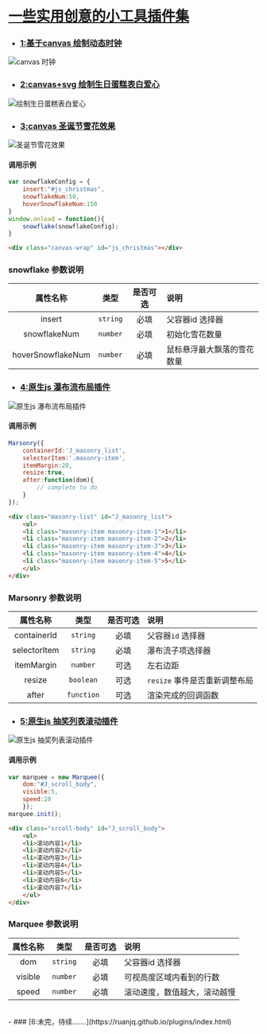 # [一些实用创意的小工具插件集](https://ruanjq.github.io/plugins/)



- ### [1:基于canvas 绘制动态时钟](https://ruanjq.github.io/plugins/clock.html)

![canvas 时钟](https://raw.githubusercontent.com/ruanjq/plugins/master/images/clock.gif)



- ### [2:canvas+svg 绘制生日蛋糕表白爱心](https://ruanjq.github.io/plugins/birthday.html)

![绘制生日蛋糕表白爱心](https://raw.githubusercontent.com/ruanjq/plugins/master/images/heart.png)




- ### [3:canvas 圣诞节雪花效果](https://ruanjq.github.io/plugins/snowflake.html)

![圣诞节雪花效果](https://raw.githubusercontent.com/ruanjq/plugins/master/images/snowflake.png)

#### 调用示例
```javascript
var snowflakeConfig = {
	insert:"#js_christmas",
	snowflakeNum:50,
	hoverSnowflakeNum:150
}
window.onload = function(){
	snowflake(snowflakeConfig);
}
```

```html
<div class="canvas-wrap" id="js_christmas"></div>
```

### snowflake 参数说明
|属性名称|类型|是否可选|说明|
|:--:|:--:|:--:|:--|
|insert|`string`|必填|父容器id 选择器|
|snowflakeNum|`number`|必填|初始化雪花数量|
|hoverSnowflakeNum|`number`|必填|鼠标悬浮最大飘落的雪花数量|
                    



- ### [4:原生js 瀑布流布局插件](https://ruanjq.github.io/plugins/masonry.html)

![原生js 瀑布流布局插件](https://raw.githubusercontent.com/ruanjq/plugins/master/images/masonry.png)

#### 调用示例
```javascript
Marsonry({
	containerId:'J_masonry_list',
	selectorItem:'.masonry-item',
	itemMargin:20,
	resize:true,
	after:function(dom){
		// complete to do
	}
});
```
```html
<div class="masonry-list" id="J_masonry_list">
	<ul>
    <li class="masonry-item masonry-item-1">1</li>
    <li class="masonry-item masonry-item-2">2</li>
    <li class="masonry-item masonry-item-3">3</li>
    <li class="masonry-item masonry-item-4">4</li>
    <li class="masonry-item masonry-item-5">5</li>
	</ul>
</div>
```
                    
### Marsonry 参数说明
|属性名称|类型|是否可选|说明|
|:--:|:--:|:--:|:--|
|containerId|`string`|必填|父容器`id` 选择器|
|selectorItem|`string`|必填|瀑布流子项选择器|
|itemMargin|`number`|可选|左右边距|
|resize|`boolean`|可选|`resize` 事件是否重新调整布局|
|after|`function`|可选|渲染完成的回调函数|
                    


- ### [5:原生js 抽奖列表滚动插件](https://ruanjq.github.io/plugins/marquee.html)

![原生js 抽奖列表滚动插件](https://raw.githubusercontent.com/ruanjq/plugins/master/images/marquee.gif)

#### 调用示例
```javascript
var marquee = new Marquee({
	dom:"#J_scroll_body",
	visible:5,
	speed:20
	});
marquee.init();
```

```html
<div class="srcoll-body" id="J_scroll_body">
	<ul>
    <li>滚动内容1</li>
    <li>滚动内容2</li>
    <li>滚动内容3</li>
    <li>滚动内容4</li>
    <li>滚动内容5</li>
    <li>滚动内容6</li>
    <li>滚动内容7</li>
	</ul>
</div>
```

### Marquee 参数说明
|属性名称|类型|是否可选|说明|
|:--:|:--:|:--:|:--|
|dom|`string`|必填|父容器id 选择器|
|visible|`number`|必填|可视高度区域内看到的行数|
|speed|`number`|必填|滚动速度，数值越大，滚动越慢|
                    


<br>
- ### [6:未完，待续.......](https://ruanjq.github.io/plugins/index.html)





